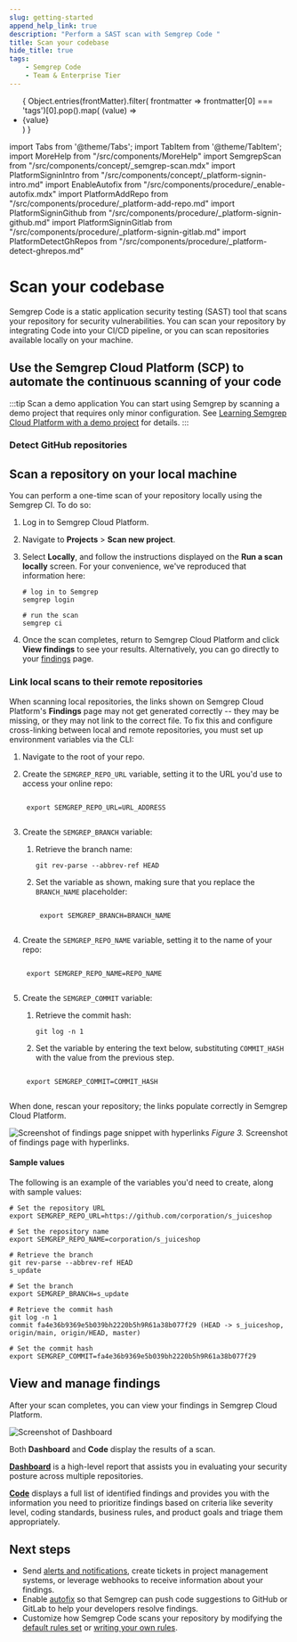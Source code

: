 ```yaml
---
slug: getting-started
append_help_link: true
description: "Perform a SAST scan with Semgrep Code "
title: Scan your codebase
hide_title: true
tags:
    - Semgrep Code
    - Team & Enterprise Tier
---
```


<ul id="tag__badge-list">
{
Object.entries(frontMatter).filter(
    frontmatter => frontmatter[0] === 'tags')[0].pop().map(
    (value) => <li class='tag__badge-item'>{value}</li> )
}
</ul>

import Tabs from '@theme/Tabs';
import TabItem from '@theme/TabItem';
import MoreHelp from "/src/components/MoreHelp"
import SemgrepScan from "/src/components/concept/_semgrep-scan.mdx"
import PlatformSigninIntro from "/src/components/concept/_platform-signin-intro.md"
import EnableAutofix from "/src/components/procedure/_enable-autofix.mdx"
import PlatformAddRepo from "/src/components/procedure/_platform-add-repo.md"
import PlatformSigninGithub from "/src/components/procedure/_platform-signin-github.md"
import PlatformSigninGitlab from "/src/components/procedure/_platform-signin-gitlab.md"
import PlatformDetectGhRepos from "/src/components/procedure/_platform-detect-ghrepos.md"

# Scan your codebase

Semgrep Code is a static application security testing (SAST) tool that scans your repository for security vulnerabilities. You can scan your repository by integrating Code into your CI/CD pipeline, or you can scan repositories available locally on your machine.

## Use the Semgrep Cloud Platform (SCP) to automate the continuous scanning of your code

<PlatformAddRepo />

:::tip Scan a demo application
You can start using Semgrep by scanning a demo project that requires only minor
configuration. See [Learning Semgrep Cloud Platform with a demo project](/semgrep-code/demo-project/)
for details.
:::

### Detect GitHub repositories

<PlatformDetectGhRepos />

## Scan a repository on your local machine

You can perform a one-time scan of your repository locally using the Semgrep CI. To
do so:

1. Log in to Semgrep Cloud Platform.

2. Navigate to **Projects** > **Scan new project**.

3. Select **Locally**, and follow the instructions displayed on the **Run a scan
   locally** screen. For your convenience, we've reproduced that information
   here:

    ```console
    # log in to Semgrep
    semgrep login

    # run the scan
    semgrep ci
    ```

4. Once the scan completes, return to Semgrep Cloud Platform and click **View
   findings** to see your results. Alternatively, you can go directly to your
   [findings](https://semgrep.dev/orgs/-/findings) page.

### Link local scans to their remote repositories 

When scanning local repositories, the links shown on Semgrep Cloud Platform's **Findings** page may not get generated correctly -- they may be missing, or they may not link to the correct file. To fix this and configure cross-linking between local and remote repositories, you must set up
environment variables via the CLI:

1. Navigate to the root of your repo.

2. Create the `SEMGREP_REPO_URL` variable, setting it to the URL you'd use to access your online repo:
    
    <pre><code>
    export SEMGREP_REPO_URL=<span className="placeholder">URL_ADDRESS</span>
    </code></pre>

3. Create the `SEMGREP_BRANCH` variable:

    1. Retrieve the branch name:
   
        ```console
        git rev-parse --abbrev-ref HEAD
        ```

    2. Set the variable as shown, making sure that you replace the <code><span className="placeholder">BRANCH_NAME</span></code> placeholder:
    
        <pre><code>
        export SEMGREP_BRANCH=<span className="placeholder">BRANCH_NAME</span>
        </code></pre>

4. Create the `SEMGREP_REPO_NAME` variable, setting it to the name of your repo:

    <pre><code>
    export SEMGREP_REPO_NAME=<span className="placeholder">REPO_NAME</span>
    </code></pre>

5. Create the `SEMGREP_COMMIT` variable:
 
    1. Retrieve the commit hash:

        ```console
        git log -n 1
        ```

    2. Set the variable by entering the text below, substituting <code><span className="placeholder">COMMIT_HASH</span></code> with the value from the previous step.

    <pre><code>
    export SEMGREP_COMMIT=<span className="placeholder">COMMIT_HASH</span>
    </code></pre>

When done, rescan your repository; the links populate correctly in Semgrep Cloud Platform.

![Screenshot of findings page snippet with hyperlinks](/img/findings-with-hyperlinks.png "Screenshot of findings page snippet with hyperlinks")
*Figure 3.* Screenshot of findings page with hyperlinks.

#### Sample values

The following is an example of the variables you'd need to create, along with sample values:

```console
# Set the repository URL
export SEMGREP_REPO_URL=https://github.com/corporation/s_juiceshop

# Set the repository name
export SEMGREP_REPO_NAME=corporation/s_juiceshop

# Retrieve the branch 
git rev-parse --abbrev-ref HEAD
s_update

# Set the branch
export SEMGREP_BRANCH=s_update

# Retrieve the commit hash
git log -n 1
commit fa4e36b9369e5b039bh2220b5h9R61a38b077f29 (HEAD -> s_juiceshop, origin/main, origin/HEAD, master)

# Set the commit hash
export SEMGREP_COMMIT=fa4e36b9369e5b039bh2220b5h9R61a38b077f29
 ```

## View and manage findings

After your scan completes, you can view your findings in Semgrep Cloud Platform.

![Screenshot of Dashboard](/img/dashboard-view.png "Screenshot of Dashboard")

Both **Dashboard** and **Code** display the results of a scan.

**[Dashboard](/semgrep-cloud-platform/dashboard/)** is a high-level report
that assists you in evaluating your security posture across multiple repositories.

**[Code](/semgrep-code/findings/#managing-finding-status-bulk-triage)** displays
a full list of identified findings and provides you with the information you need
to prioritize findings based on criteria like severity level, coding standards, business rules, and product goals and triage them appropriately.

## Next steps

* Send [alerts and notifications](/semgrep-code/notifications/), create tickets in project management systems, or leverage webhooks to receive information about your findings.
* Enable [autofix](/writing-rules/autofix) so that Semgrep can push code suggestions to GitHub or GitLab to help your developers resolve findings.
* Customize how Semgrep Code scans your repository by modifying the [default rules set](https://semgrep.dev/p/default) or [writing your own rules](/semgrep-code/editor/#jumpstart-rule-writing-using-existing-rules).

<MoreHelp />
